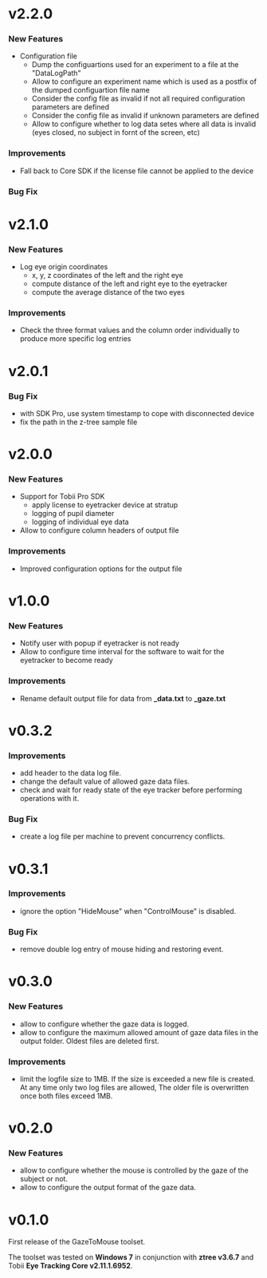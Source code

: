 # v2.2.0
### New Features
 - Configuration file
   - Dump the configuartions used for an experiment to a file at the "DataLogPath"
   - Allow to configure an experiment name which is used as a postfix of the dumped configuartion file name
   - Consider the config file as invalid if not all required configuration parameters are defined
   - Consider the config file as invalid if unknown parameters are defined
   - Allow to configure whether to log data setes where all data is invalid (eyes closed, no subject in fornt of the screen, etc)

### Improvements
 - Fall back to Core SDK if the license file cannot be applied to the device

### Bug Fix

# v2.1.0
### New Features
 - Log eye origin coordinates
   - x, y, z coordinates of the left and the right eye
   - compute distance of the left and right eye to the eyetracker
   - compute the average distance of the two eyes

### Improvements
 - Check the three format values and the column order individually to produce more specific log entries

# v2.0.1
### Bug Fix
 - with SDK Pro, use system timestamp to cope with disconnected device
 - fix the path in the z-tree sample file

# v2.0.0
### New Features
 - Support for Tobii Pro SDK
   - apply license to eyetracker device at stratup
   - logging of pupil diameter
   - logging of individual eye data
 - Allow to configure column headers of output file

### Improvements
 - Improved configuration options for the output file

# v1.0.0
### New Features
 - Notify user with popup if eyetracker is not ready
 - Allow to configure time interval for the software to wait for the eyetracker to become ready

### Improvements
 - Rename default output file for data from **<prefix>_data.txt** to **<prefix>_gaze.txt**

# v0.3.2
### Improvements

 - add header to the data log file.
 - change the default value of allowed gaze data files.
 - check and wait for ready state of the eye tracker before performing operations with it.

### Bug Fix

 - create a log file per machine to prevent concurrency conflicts.

# v0.3.1

### Improvements

 - ignore the option "HideMouse" when "ControlMouse" is disabled.

### Bug Fix

 - remove double log entry of mouse hiding and restoring event.

# v0.3.0

### New Features

 - allow to configure whether the gaze data is logged.
 - allow to configure the maximum allowed amount of gaze data files in the output folder.
   Oldest files are deleted first.

### Improvements

 - limit the logfile size to 1MB.
   If the size is exceeded a new file is created.
   At any time only two log files are allowed,
   The older file is overwritten once both files exceed 1MB.

# v0.2.0

### New Features

 - allow to configure whether the mouse is controlled by the gaze of the subject or not.
 - allow to configure the output format of the gaze data.


# v0.1.0

First release of the GazeToMouse toolset.

The toolset was tested on **Windows 7** in conjunction with **ztree v3.6.7** and Tobii **Eye Tracking Core v2.11.1.6952**.


